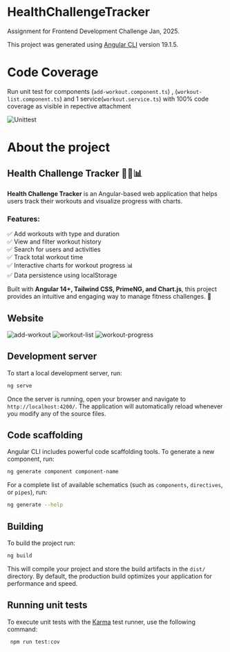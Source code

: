 # HealthChallengeTracker

Assignment for Frontend Development Challenge Jan, 2025.

This project was generated using [Angular CLI](https://github.com/angular/angular-cli) version 19.1.5.

# Code Coverage
 Run unit test for components (`add-workout.component.ts`) , (`workout-list.component.ts`) and 1 service(`workout.service.ts`) with 100% code coverage as visible in repective attachment
 
![Unittest](https://github.com/user-attachments/assets/1af27637-8045-4dd4-9d72-494ea177db01)

# About the project
## Health Challenge Tracker 🏋️‍♂️📊  

**Health Challenge Tracker** is an Angular-based web application that helps users track their workouts and visualize progress with charts.  

### Features:  
✅ Add workouts with type and duration  
✅ View and filter workout history  
✅ Search for users and activities  
✅ Track total workout time  
✅ Interactive charts for workout progress 📊  
✅ Data persistence using localStorage  

Built with **Angular 14+, Tailwind CSS, PrimeNG, and Chart.js**, this project provides an intuitive and engaging way to manage fitness challenges. 🚀

 ## Website
 ![add-workout](https://github.com/user-attachments/assets/d8abd154-9380-4c73-a9d4-bfa91d346517)
![workout-list](https://github.com/user-attachments/assets/8d575c80-26a4-4bfd-9a68-6e352c044c24)
![workout-progress](https://github.com/user-attachments/assets/2086ff7e-40fa-410c-84c4-e6a0b0011194)


## Development server

To start a local development server, run:

```bash
ng serve
```

Once the server is running, open your browser and navigate to `http://localhost:4200/`. The application will automatically reload whenever you modify any of the source files.

## Code scaffolding

Angular CLI includes powerful code scaffolding tools. To generate a new component, run:

```bash
ng generate component component-name
```

For a complete list of available schematics (such as `components`, `directives`, or `pipes`), run:

```bash
ng generate --help
```

## Building

To build the project run:

```bash
ng build
```

This will compile your project and store the build artifacts in the `dist/` directory. By default, the production build optimizes your application for performance and speed.

## Running unit tests

To execute unit tests with the [Karma](https://karma-runner.github.io) test runner, use the following command:

```bash
 npm run test:cov
```



